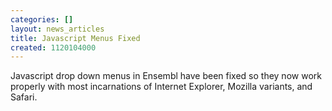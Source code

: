 ```yaml
---
categories: []
layout: news_articles
title: Javascript Menus Fixed
created: 1120104000
---
```

Javascript drop down menus in Ensembl have been fixed so they now work properly with most incarnations of Internet Explorer, Mozilla variants, and Safari. 
